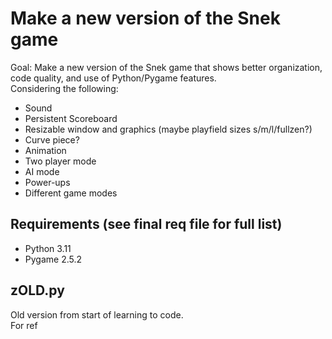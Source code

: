 # Make a new version of the Snek game
Goal: Make a new version of the Snek game that shows better organization, code quality, and use of Python/Pygame features.  
Considering the following:
 - Sound
 - Persistent Scoreboard
 - Resizable window and graphics (maybe playfield sizes s/m/l/fullzen?)
 - Curve piece?
 - Animation
 - Two player mode
 - AI mode
 - Power-ups
 - Different game modes

## Requirements (see final req file for full list)
- Python 3.11
- Pygame 2.5.2

## zOLD.py
Old version from start of learning to code.  
For ref

